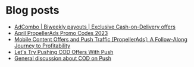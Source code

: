 # Blog posts
<!-- BLOG-POST-LIST:START -->
- [AdCombo | Biweekly payouts | Exclusive Cash-on-Delivery offers](https://afflift.com/f/threads/adcombo-biweekly-payouts-exclusive-cash-on-delivery-offers.3509/)
- [April PropellerAds Promo Codes 2023](https://afflift.com/f/threads/april-propellerads-promo-codes-2023.10657/)
- [Mobile Content Offers and Push Traffic [PropellerAds]: A Follow-Along Journey to Profitability](https://afflift.com/f/threads/mobile-content-offers-and-push-traffic-propellerads-a-follow-along-journey-to-profitability.10666/)
- [Let&#39;s Try Pushing COD Offers With Push](https://afflift.com/f/threads/lets-try-pushing-cod-offers-with-push.10646/)
- [General discussion about COD on Push](https://afflift.com/f/threads/general-discussion-about-cod-on-push.10632/)
<!-- BLOG-POST-LIST:END -->
